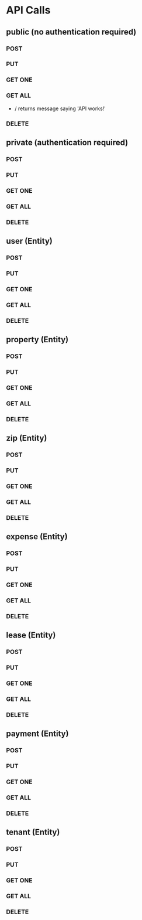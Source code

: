 API Calls
=========

public (no authentication required)
------

### POST

### PUT

### GET ONE

### GET ALL
* /
returns message saying 'API works!'

### DELETE

private (authentication required)
------

### POST

### PUT

### GET ONE

### GET ALL

### DELETE

user (Entity)
------

### POST

### PUT

### GET ONE

### GET ALL

### DELETE

property (Entity)
------

### POST

### PUT

### GET ONE

### GET ALL

### DELETE

zip (Entity)
------

### POST

### PUT

### GET ONE

### GET ALL

### DELETE

expense (Entity)
------

### POST

### PUT

### GET ONE

### GET ALL

### DELETE

lease (Entity)
------

### POST

### PUT

### GET ONE

### GET ALL

### DELETE

payment (Entity)
------

### POST

### PUT

### GET ONE

### GET ALL

### DELETE

tenant (Entity)
------

### POST

### PUT

### GET ONE

### GET ALL

### DELETE

